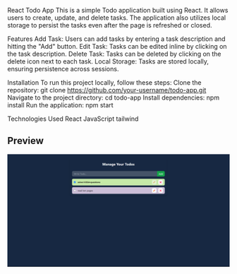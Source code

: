 React Todo App
This is a simple Todo application built using React. It allows users to create, update, and delete tasks. The application also utilizes local storage to persist the tasks even after the page is refreshed or closed.

Features
Add Task: Users can add tasks by entering a task description and hitting the "Add" button.
Edit Task: Tasks can be edited inline by clicking on the task description.
Delete Task: Tasks can be deleted by clicking on the delete icon next to each task.
Local Storage: Tasks are stored locally, ensuring persistence across sessions.

Installation
To run this project locally, follow these steps:
Clone the repository:
git clone https://github.com/your-username/todo-app.git
Navigate to the project directory:
cd todo-app
Install dependencies:
npm install
Run the application:
npm start

Technologies Used
React
JavaScript
tailwind


## Preview

![Todo App Preview](<src/assets/Screenshot%202024-01-31%20190511.png>) 




